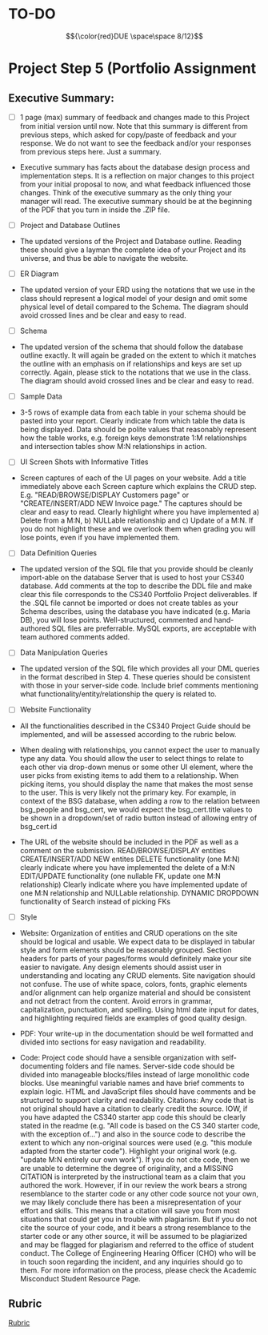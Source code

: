 # TO-DO 
$${\color{red}DUE \space\space 8/12}$$
# Project Step 5 (Portfolio Assignment

## Executive Summary:

- [ ] 1 page (max) summary of feedback and changes made to this Project from initial version until now.
Note that this summary is different from previous steps, which asked for copy/paste of feedback and your response. We do not want to see the feedback and/or your responses from previous steps here. Just a summary.  

-   Executive summary has facts about the database design process and implementation steps. It is a reflection on major changes to this project from your initial proposal to now, and what feedback influenced those changes.  Think of the executive summary as the only thing your manager will read.
The executive summary should be at the beginning of the PDF that you turn in inside the .ZIP file.

- [ ] Project and Database Outlines

-   The updated versions of the Project and Database outline. Reading these should give a layman the complete idea of your Project and its universe, and thus be able to navigate the website.

- [ ] ER Diagram

-   The updated version of your ERD using the notations that we use in the class should represent a logical model of your design and omit some physical level of detail compared to the Schema. The diagram should avoid crossed lines and be clear and easy to read.


- [ ] Schema 

-   The updated version of the schema that should follow the database outline exactly. It will again be graded on the extent to which it matches the outline with an emphasis on if relationships and keys are set up correctly. Again, please stick to the notations that we use in the class. The diagram should avoid crossed lines and be clear and easy to read. 

- [ ] Sample Data

-   3-5 rows of example data from each table in your schema should be pasted into your report. Clearly indicate from which table the data is being displayed. Data should be polite values that reasonably represent how the table works, e.g. foreign keys demonstrate 1:M relationships and intersection tables show M:N relationships in action.  

- [ ] UI Screen Shots with Informative Titles

-   Screen captures of each of the UI pages on your website. Add a title immediately above each Screen capture which explains the CRUD step. E.g. "READ/BROWSE/DISPLAY Customers page" or "CREATE/INSERT/ADD NEW Invoice page." The captures should be clear and easy to read. Clearly highlight where you have implemented a) Delete from a M:N, b) NULLable relationship and c) Update of a M:N. If you do not highlight these and we overlook them when grading you will lose points, even if you have implemented them. 

- [ ] Data Definition Queries

-   The updated version of the SQL file that you provide should be cleanly import-able on the database Server that is used to host your CS340 database. Add comments at the top to describe the DDL file and make clear this file corresponds to the CS340 Portfolio Project deliverables. If the .SQL file cannot be imported or does not create tables as your Schema describes, using the database you have indicated (e.g. Maria DB), you will lose points. Well-structured, commented and hand-authored SQL files are preferrable. MySQL exports, are acceptable with team authored comments added. 

- [ ] Data Manipulation Queries


-   The updated version of the SQL file which provides all your DML queries in the format described in Step 4. These queries should be consistent with those in your server-side code. Include brief comments mentioning what functionality/entity/relationship the query is related to.

- [ ] Website Functionality

-   All the functionalities described in the CS340 Project Guide should be implemented, and will be assessed according to the rubric below.

-   When dealing with relationships, you cannot expect the user to manually type any data. You should allow the user to select things to relate to each other via drop-down menus or some other UI element, where the user picks from existing items to add them to a relationship. When picking items, you should display the name that makes the most sense to the user. This is very likely not the primary key. For example, in context of the BSG database, when adding a row to the relation between bsg_people and bsg_cert, we would expect the bsg_cert.title values to be shown in a dropdown/set of radio button instead of allowing entry of bsg_cert.id

-   The URL of the website should be included in the PDF as well as a comment on the submission.
READ/BROWSE/DISPLAY entities
CREATE/INSERT/ADD NEW entites
DELETE functionality (one M:N) clearly indicate where you have implemented the delete of a M:N
EDIT/UPDATE functionality (one nullable FK, update one M:N relationship) Clearly indicate where you have implemented update of one M:N relationship and NULLable relationship.
DYNAMIC DROPDOWN functionality of Search instead of picking FKs

- [ ] Style

-   Website: Organization of entities and CRUD operations on the site should be logical and usable. We expect data to be displayed in tabular style and form elements should be reasonably grouped. Section headers for parts of your pages/forms would definitely make your site easier to navigate. Any design elements should assist user in understanding and locating any CRUD elements. Site navigation should not confuse. The use of white space, colors, fonts, graphic elements and/or alignment can help organize material and should be consistent and not detract from the content. Avoid errors in grammar, capitalization, punctuation, and spelling. Using html date input for dates, and highlighting required fields are examples of good quality design. 

-   PDF: Your write-up in the documentation should be well formatted and divided into sections for easy navigation and readability.

-   Code: Project code should have a sensible organization with self-documenting folders and file names. Server-side code should be divided into manageable blocks/files instead of large monolithic code blocks.  Use meaningful variable names and have brief comments to explain logic.  HTML and JavaScript files should have comments and be structured to support clarity and readability.
Citations: Any code that is not original should have a citation to clearly credit the source. IOW, if you have adapted the CS340 starter app code this should be clearly stated in the readme (e.g. "All code is based on the CS 340 starter code, with the exception of...") and also in the source code to describe the extent to which any non-original sources were used (e.g. "this module adapted from the starter code"). Highlight your original work (e.g. "update M:N entirely our own work"). If you do not cite code, then we are unable to determine the degree of originality, and a MISSING CITATION is interpreted by the instructional team as a claim that you authored the work. However, if in our review the work bears a strong resemblance to the starter code or any other code source not your own, we may likely conclude there has been a misrepresentation of your effort and skills. This means that a citation will save you from most situations that could get you in trouble with plagiarism. But if you do not cite the source of your code, and it bears a strong resemblance to the starter code or any other source, it will be assumed to be plagiarized and may be flagged for plagiarism and referred to the office of student conduct. The College of Engineering Hearing Officer (CHO) who will be in touch soon regarding the incident, and any inquiries should go to them. For more information on the process, please check the Academic Misconduct Student Resource Page. 

## Rubric

[Rubric](https://canvas.oregonstate.edu/courses/1967354/assignments/9690219)